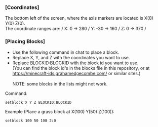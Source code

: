### [Coordinates]
The bottom left of the screen, where the axis markers are located is X(0) Y(0) Z(0). \
The coordinate ranges are: /
    X: 0 -> 280 /
    Y: -30 -> 160 /
    Z: 0 -> 370 /

### [Placing Blocks]
* Use the following command in chat to place a block.
* Replace X, Y, and Z with the coordinates you want to use.
* Replace BLOCKID:BLOCKID with the block id you want to use.\
(You can find the block id's in the blocks file in this repository, or at https://minecraft-ids.grahamedgecombe.com/ or similar sites.)\
\
NOTE: some blocks in the lists might not work.

Command: 
```
setblock X Y Z BLOCKID:BLOCKID
```

Example (Place a grass block at X(100) Y(50) Z(100)):
```
setblock 100 50 100 2:0
```

